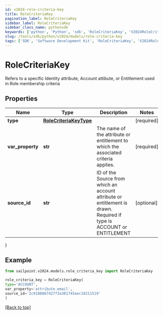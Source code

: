 ```yaml
---
id: v2024-role-criteria-key
title: RoleCriteriaKey
pagination_label: RoleCriteriaKey
sidebar_label: RoleCriteriaKey
sidebar_class_name: pythonsdk
keywords: ['python', 'Python', 'sdk', 'RoleCriteriaKey', 'V2024RoleCriteriaKey'] 
slug: /tools/sdk/python/v2024/models/role-criteria-key
tags: ['SDK', 'Software Development Kit', 'RoleCriteriaKey', 'V2024RoleCriteriaKey']
---
```


# RoleCriteriaKey

Refers to a specific Identity attribute, Account attibute, or Entitlement used in Role membership criteria

## Properties

Name | Type | Description | Notes
------------ | ------------- | ------------- | -------------
**type** | [**RoleCriteriaKeyType**](role-criteria-key-type) |  | [required]
**var_property** | **str** | The name of the attribute or entitlement to which the associated criteria applies. | [required]
**source_id** | **str** | ID of the Source from which an account attribute or entitlement is drawn. Required if type is ACCOUNT or ENTITLEMENT | [optional] 
}

## Example

```python
from sailpoint.v2024.models.role_criteria_key import RoleCriteriaKey

role_criteria_key = RoleCriteriaKey(
type='ACCOUNT',
var_property='attribute.email',
source_id='2c9180867427f3a301745aec18211519'
)

```
[[Back to top]](#) 

